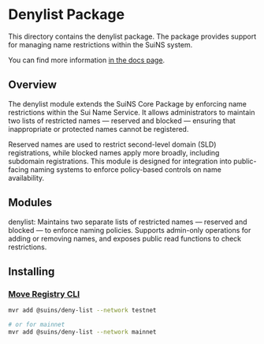 # Denylist Package

This directory contains the denylist package. The package provides support for managing name restrictions within the SuiNS system.

You can find more information
[in the docs page](https://docs.suins.io/).

## Overview

The denylist module extends the SuiNS Core Package by enforcing name restrictions within the Sui Name Service. It allows administrators to maintain two lists of restricted names — reserved and blocked — ensuring that inappropriate or protected names cannot be registered.

Reserved names are used to restrict second-level domain (SLD) registrations, while blocked names apply more broadly, including subdomain registrations. This module is designed for integration into public-facing naming systems to enforce policy-based controls on name availability.

## Modules

denylist: Maintains two separate lists of restricted names — reserved and blocked — to enforce naming policies. Supports admin-only operations for adding or removing names, and exposes public read functions to check restrictions.

## Installing

### [Move Registry CLI](https://docs.suins.io/move-registry)

```bash
mvr add @suins/deny-list --network testnet

# or for mainnet
mvr add @suins/deny-list --network mainnet
```
